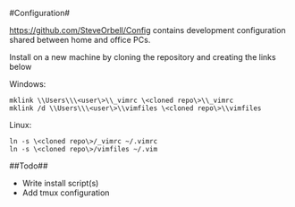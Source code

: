 #Configuration#

https://github.com/SteveOrbell/Config contains development configuration shared
between home and office PCs.

Install on a new machine by cloning the repository and creating the links below

Windows:

    mklink \\Users\\\<user\>\\_vimrc \<cloned repo\>\\_vimrc
    mklink /d \\Users\\\<user\>\\vimfiles \<cloned repo\>\\vimfiles

Linux:

    ln -s \<cloned repo\>/_vimrc ~/.vimrc
    ln -s \<cloned repo\>/vimfiles ~/.vim

##Todo##

* Write install script(s)
* Add tmux configuration
